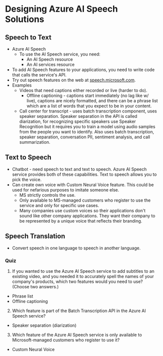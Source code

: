 # Designing Azure AI Speech Solutions

## Speech to Text
- Azure AI Speech
    - To use the AI Speech service, you need:
        - An AI Speech resource
        - An AI services resource
- To add AI Speech features to your applications, you need to write code that calls the service's API. 
- Try out speech features on the web at [speech.microsoft.com](https://speech.microsoft.com/portal).
- Examples
    - Videos that need captions either recorded or live (harder to do).
        - Offline captioning - captions start immediately (no lag like w/ live), captions are nicely formatted, and there can be a phrase list which are a list of words that you expect to be in your content.
    - Call center for transcript - uses batch transcription component, uses speaker separation. Speaker separation in the API is called diarization, for recognizing specific speakers use Speaker Recognition but it requires you to train a model using audio samples from the people you want to identify. Also uses batch transcription, speaker separation, conversation PII, sentiment analysis, and call summarization.

## Text to Speech
- Chatbot - need speech to text and text to speech. Azure AI Speech service provides both of these capabilities. Text to speech allows you to pick the voice.
- Can create own voice with Custom Neural Voice feature. This could be used for nefarious purposes to imitate someone else. 
    - MS strictly controls the use. 
    - Only available to MS-managed customers who register to use the service and only for specific use cases.
    - Many companies use custom voices so their applications don't sound like other company applications. They want their company to be represented by a unique voice that reflects their branding.

## Speech Translation
- Convert speech in one language to speech in another language.

### Quiz
1. If you wanted to use the Azure AI Speech service to add subtitles to an existing video, and you needed it to accurately spell the names of your company's products, which two features would you need to use? (Choose two answers.)
- Phrase list
- Offline captioning

2. Which feature is part of the Batch Transcription API in the Azure AI Speech service?
- Speaker separation (diarization)

3. Which feature of the Azure AI Speech service is only available to Microsoft-managed customers who register to use it?
- Custom Neural Voice